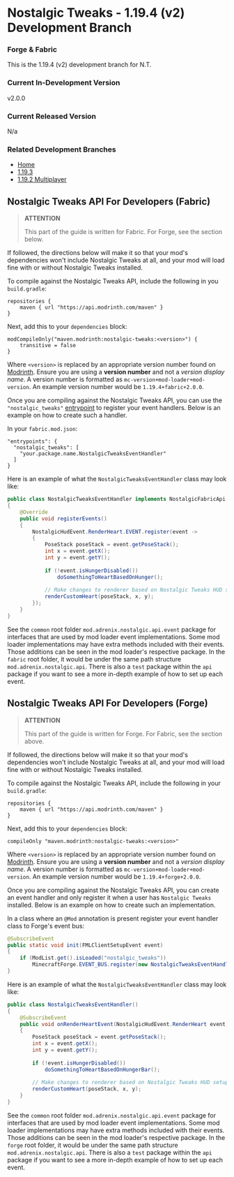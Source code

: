 # Nostalgic Tweaks - 1.19.4 (v2) Development Branch
### Forge & Fabric
This is the 1.19.4 (v2) development branch for N.T.

### Current In-Development Version
v2.0.0

### Current Released Version
N/a

### Related Development Branches
- [Home](https://github.com/Adrenix/Nostalgic-Tweaks)
- [1.19.3](https://github.com/Adrenix/Nostalgic-Tweaks/tree/1.19.3)
- [1.19.2 Multiplayer](https://github.com/Adrenix/Nostalgic-Tweaks/tree/1.19.2-multiplayer)

## Nostalgic Tweaks API For Developers (Fabric)
> **ATTENTION**
>
> This part of the guide is written for Fabric. For Forge, see the section below.

If followed, the directions below will make it so that your mod's dependencies won't include Nostalgic Tweaks at all,
and your mod will load fine with or without Nostalgic Tweaks installed.

To compile against the Nostalgic Tweaks API, include the following in you `build.gradle`:
```
repositories {
    maven { url "https://api.modrinth.com/maven" }
}
```

Next, add this to your `dependencies` block:
```
modCompileOnly("maven.modrinth:nostalgic-tweaks:<version>") {
    transitive = false
}
```

Where `<version>` is replaced by an appropriate version number found on [Modrinth](https://modrinth.com/mod/nostalgic-tweaks/versions).
Ensure you are using a **version number** and not a *version display name*. A version number is formatted as
`mc-version+mod-loader+mod-version`. An example version number would be `1.19.4+fabric+2.0.0`.

Once you are compiling against the Nostalgic Tweaks API, you can use the `"nostalgic_tweaks"` [entrypoint](https://fabricmc.net/wiki/documentation:entrypoint)
to register your event handlers. Below is an example on how to create such a handler.

In your `fabric.mod.json`:
```
"entrypoints": {
  "nostalgic_tweaks": [
    "your.package.name.NostalgicTweaksEventHandler"
  ]
}
```

Here is an example of what the `NostalgicTweaksEventHandler` class may look like:

```java
public class NostalgicTweaksEventHandler implements NostalgicFabricApi
{
    @Override
    public void registerEvents()
    {
        NostalgicHudEvent.RenderHeart.EVENT.register(event ->
        {
            PoseStack poseStack = event.getPoseStack();
            int x = event.getX();
            int y = event.getY();
            
            if (!event.isHungerDisabled())
                doSomethingToHeartBasedOnHunger();
            
            // Make changes to renderer based on Nostalgic Tweaks HUD setup
            renderCustomHeart(poseStack, x, y);
        });
    }
}
```

See the `common` root folder `mod.adrenix.nostalgic.api.event` package for interfaces that are used by mod loader event
implementations. Some mod loader implementations may have extra methods included with their events. Those additions can
be seen in the mod loader's respective package. In the `fabric` root folder, it would be under the same path structure
`mod.adrenix.nostalgic.api`. There is also a `test` package within the `api` package if you want to see a more in-depth
example of how to set up each event.

## Nostalgic Tweaks API For Developers (Forge)
> **ATTENTION**
>
> This part of the guide is written for Forge. For Fabric, see the section above.

If followed, the directions below will make it so that your mod's dependencies won't include Nostalgic Tweaks at all,
and your mod will load fine with or without Nostalgic Tweaks installed.

To compile against the Nostalgic Tweaks API, include the following in your `build.gradle`:

```
repositories {
    maven { url "https://api.modrinth.com/maven" }
}
```

Next, add this to your `dependencies` block:

```
compileOnly "maven.modrinth:nostalgic-tweaks:<version>"
```

Where `<version>` is replaced by an appropriate version number found on [Modrinth](https://modrinth.com/mod/nostalgic-tweaks/versions).
Ensure you are using a **version number** and not a *version display name*. A version number is formatted as
`mc-version+mod-loader+mod-version`. An example version number would be `1.19.4+forge+2.0.0`.

Once you are compiling against the Nostalgic Tweaks API, you can create an event handler and only register it when a
user has `Nostalgic Tweaks` installed. Below is an example on how to create such an implementation.

In a class where an `@Mod` annotation is present register your event handler class to Forge's event bus:
```java
@SubscribeEvent
public static void init(FMLClientSetupEvent event)
{
    if (ModList.get().isLoaded("nostalgic_tweaks"))
        MinecraftForge.EVENT_BUS.register(new NostalgicTweaksEventHandler());
}
```

Here is an example of what the `NostalgicTweaksEventHandler` class may look like:

```java
public class NostalgicTweaksEventHandler()
{
    @SubscribeEvent
    public void onRenderHeartEvent(NostalgicHudEvent.RenderHeart event)
    {
        PoseStack poseStack = event.getPoseStack();
        int x = event.getX();
        int y = event.getY();
        
        if (!event.isHungerDisabled())
            doSomethingToHeartBasedOnHungerBar();
        
        // Make changes to renderer based on Nostalgic Tweaks HUD setup
        renderCustomHeart(poseStack, x, y);
    }
}
```

See the `common` root folder `mod.adrenix.nostalgic.api.event` package for interfaces that are used by mod loader event
implementations. Some mod loader implementations may have extra methods included with their events. Those additions can
be seen in the mod loader's respective package. In the `forge` root folder, it would be under the same path structure
`mod.adrenix.nostalgic.api`. There is also a `test` package within the `api` package if you want to see a more in-depth
example of how to set up each event.